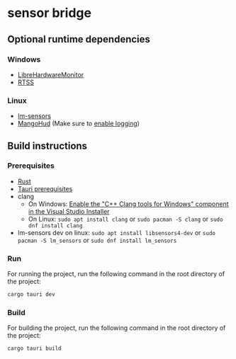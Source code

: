 # sensor bridge

## Optional runtime dependencies

### Windows

* [LibreHardwareMonitor](https://github.com/LibreHardwareMonitor/LibreHardwareMonitor)
* [RTSS](https://www.guru3d.com/files-details/rtss-rivatuner-statistics-server-download.html)

### Linux

* [lm-sensors](https://github.com/lm-sensors/lm-sensors)
* [MangoHud](https://github.com/flightlessmango/MangoHud) (Make sure
  to [enable logging](https://github.com/flightlessmango/MangoHud#fps-logging))

## Build instructions

### Prerequisites

* [Rust](https://www.rust-lang.org/tools/install)
* [Tauri prerequisites](https://tauri.app/v1/guides/getting-started/prerequisites)
* clang
    * On
      Windows: [Enable the "C++ Clang tools for Windows" component in the Visual Studio Installer](https://www.wikihow.com/Install-Clang-on-Windows)
    * On Linux: `sudo apt install clang` or `sudo pacman -S clang` or `sudo dnf install clang`
* lm-sensors dev on linux: `sudo apt install libsensors4-dev` or `sudo pacman -S lm_sensors` or `sudo dnf install lm_sensors` 

### Run

For running the project, run the following command in the root directory of the project:

```bash
cargo tauri dev
```

### Build

For building the project, run the following command in the root directory of the project:

```bash
cargo tauri build
```